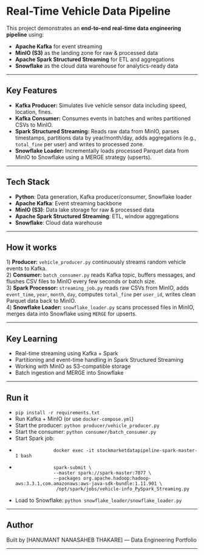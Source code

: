 # Real-Time Vehicle Data Pipeline

This project demonstrates an **end-to-end real-time data engineering pipeline** using:
- **Apache Kafka** for event streaming
- **MinIO (S3)** as the landing zone for raw & processed data
- **Apache Spark Structured Streaming** for ETL and aggregations
- **Snowflake** as the cloud data warehouse for analytics-ready data

---

##  **Key Features**

- **Kafka Producer:** Simulates live vehicle sensor data including speed, location, fines.
- **Kafka Consumer:** Consumes events in batches and writes partitioned CSVs to MinIO.
- **Spark Structured Streaming:** Reads raw data from MinIO, parses timestamps, partitions data by year/month/day, adds aggregations (e.g., `total_fine` per user) and writes to processed zone.
- **Snowflake Loader:** Incrementally loads processed Parquet data from MinIO to Snowflake using a MERGE strategy (upserts).
---

##  **Tech Stack**

- **Python**: Data generation, Kafka producer/consumer, Snowflake loader
- **Apache Kafka**: Event streaming backbone
- **MinIO (S3)**: Data lake storage for raw & processed data
- **Apache Spark Structured Streaming**: ETL, window aggregations
- **Snowflake**: Cloud data warehouse

---

## **How it works**

1️) **Producer:** `vehicle_producer.py` continuously streams random vehicle events to Kafka.  
2️) **Consumer:** `batch_consumer.py` reads Kafka topic, buffers messages, and flushes CSV files to MinIO every few seconds or batch size.  
3️) **Spark Processor:** `streaming_job.py` reads raw CSVs from MinIO, adds `event_time`, `year`, `month`, `day`, computes `total_fine` per `user_id`, writes clean Parquet data back to MinIO.  
4️) **Snowflake Loader:** `snowflake_loader.py` scans processed files in MinIO, merges data into Snowflake using `MERGE` for upserts.

---

##  **Key Learning**

- Real-time streaming using Kafka + Spark
- Partitioning and event-time handling in Spark Structured Streaming
- Working with MinIO as S3-compatible storage
- Batch ingestion and MERGE into Snowflake

---

##  **Run it**

- `pip install -r requirements.txt`
- Run Kafka + MinIO (or use `docker-compose.yml`)
- Start the producer: `python producer/vehicle_producer.py`
- Start the consumer: `python consumer/batch_consumer.py`
- Start Spark job:
-                   docker exec -it stockmarketdatapipeline-spark-master-1 bash
-                   spark-submit \
                    --master spark://spark-master:7077 \
                    --packages org.apache.hadoop:hadoop-aws:3.3.1,com.amazonaws:aws-java-sdk-bundle:1.11.901 \
                     /opt/spark/jobs/vehicle-info_PySpark_Streaming.py
- Load to Snowflake: `python snowflake_loader/snowflake_loader.py`

---

##  **Author**

Built by [HANUMANT NANASAHEB THAKARE] — Data Engineering Portfolio 

---


